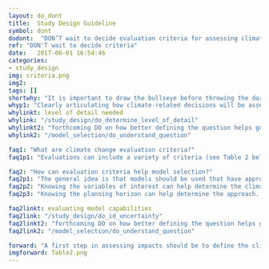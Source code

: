 ```yaml
---
layout: do_dont
title:  Study Design Guideline
symbol: dont
dodont:  "DON’T wait to decide evaluation criteria for assessing climate impacts "
ref: "DON'T wait to decide criteria"
date:   2017-06-01 16:54:46
categories:
- study_design
img: criteria.png
img2: 
tags: []
shortwhy: "It is important to draw the bullseye before throwing the darts."
whyp1: "Clearly articulating how climate-related decisions will be assessed before starting to evaluate the data will provide a more objective evaluation, more quickly.  It can also help in deciding the best approach (e.g., the level of detail needed) and guide model selection.  All together, this will help insure the climate change information is fit for purpose in that the information obtained is appropriate for the questions that are being asked of it."
whylinkt: level of detail needed
whylink: "/study_design/do_determine_level_of_detail"
whylinkt2: "forthcoming DO on how better defining the question helps guide model selection"
whylink2: "/model_selection/do_understand_question"

faq1: "What are climate change evaluation criteria?"
faq1p1: "Evaluations can include a variety of criteria (see Table 2 below).  Being specific about the criteria helps to define an approach and determine whether the change is significant, i.e., how big of a change matters and with what degree of confidence.  Rarely, however, is there just a single concern and decision makers must prioritize (Palmer et al. 1999).  This list provides examples; additional water-related climate impacts can be found in past guidance (e.g., EPA and CWDR 2011, Box 4-1) and an overview of a range of hydroclimate metrics and their relative ability to characterize hydrologic changes can be found in Ekström et al. (in review)."

faq2: "How can evaluation criteria help model selection?" 
faq2p1: "The general idea is that models should be used that have appropriate capabilities and can be evaluated based on those capabilities to show they adequately represent the variable(s) of interest.  The National Research Council (NRC) report on advancing climate models (2012a) shows the time scale and spatial extent for key climate phenomena and the relative climate model reliability (see their figure 1.7).  Most water resource impacts occur at a local scale and thus require downscaling of the climate model outputs and the application of hydrologic models. For example, if floods are the focus, the downscaling method should adequately capture flood-generating precipitation events and the hydrology model should adequately represent peak flows in current climate, and the processes that could lead to flooding in a future climate (e.g., rain on snow)."
faq2p2: "Knowing the variables of interest can help determine the climate variables and models needed to simulate changes – for example, streamflow estimates require more climate variables (e.g., daily temperatures, precipitation, wind speed) than temperature changes alone (Reclamation 2014a).  Hydropower assessments will require consideration of reservoirs (e.g., Hamlet et al. 2010; Kao et al. 2015); sea-level rise and streamflow estimates require completely different approaches, although in some places both are required (Hamman et al. 2016)."
faq2p3: "Knowing the planning horizon can help determine the approach.  For shorter periods (e.g., 20 years into the future), the various greenhouse gas emission scenarios will be more similar and a qualitative analysis and literature review might be adequate (Reclamation 2014a)."

faq2linkt: evaluating model capabilities
faq2link: "/study_design/do_id_uncertainty"
faq2linkt2: "forthcoming DO on how better defining the question helps guide model selection"
faq2link2: "/model_selection/do_understand_question"

forward: "A first step in assessing impacts should be to define the climate-dependent decisions and consider the type of changes that would cause concern.  Evaluation criteria in Table 2 below can help inform those discussions."
imgforward: Table2.png
---
```

